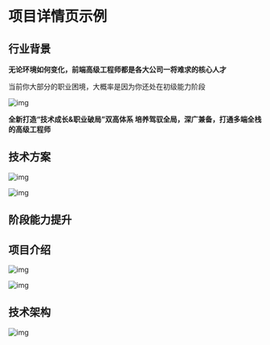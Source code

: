 <Container class="flex-col">

# 项目详情页示例

## 行业背景

**无论环境如何变化，前端高级工程师都是各大公司一将难求的核心人才**

当前你大部分的职业困境，大概率是因为你还处在初级能力阶段

![img](https://static.www.toimc.com/blog/picgo/2023/06/19/section1-main-item1-dcd555.webp)

**全新打造“技术成长&职业破局”双高体系 培养驾驭全局，深广兼备，打通多端全栈的高级工程师**

## 技术方案

![img](https://static.www.toimc.com/blog/picgo/2023/06/19/section2-main-item1-e72aab.webp)

![img](https://static.www.toimc.com/blog/picgo/2023/06/19/section2-main-item2-a8e18a.webp)

## 阶段能力提升

<ImageSwiper :items="[
    'https://static.www.toimc.com/blog/picgo/2023/06/19/swiper1-8a7d25.webp',
    'https://static.www.toimc.com/blog/picgo/2023/06/19/swiper2-d98e98.webp',
    'https://static.www.toimc.com/blog/picgo/2023/06/19/swiper3-fc8015.webp',
    'https://static.www.toimc.com/blog/picgo/2023/06/19/swiper4-19130b.webp',
  ]" :titles="['通识强化','进阶提升','高阶跃迁','拓展&深耕']" :height="420" class="w-full px-4">

</ImageSwiper>

<!-- ![img](https://static.www.toimc.com/blog/picgo/2023/06/19/swiper1-8a7d25.webp)

![img](https://static.www.toimc.com/blog/picgo/2023/06/19/swiper2-d98e98.webp)

![img](https://static.www.toimc.com/blog/picgo/2023/06/19/swiper3-fc8015.webp)

![img](https://static.www.toimc.com/blog/picgo/2023/06/19/swiper4-19130b.webp) -->


## **项目介绍**
![img](https://static.www.toimc.com/blog/picgo/2023/06/19/section4-main-item1-34f452.webp)

![img](https://static.www.toimc.com/blog/picgo/2023/06/19/section4-main-item5-f2d50c.webp)

## 技术架构

![img](https://static.www.toimc.com/blog/picgo/2023/06/19/section4-main-item6-165354.webp)
</Container>
